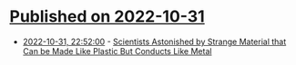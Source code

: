 # [Published on 2022-10-31](index.md)

* [2022-10-31, 22:52:00](https://soylentnews.org/article.pl?sid=22/10/30/1843243&from=rss) - [Scientists Astonished by Strange Material that Can be Made Like Plastic But Conducts Like Metal](https://soylentnews.org/article.pl?sid=22/10/30/1843243&from=rss)
